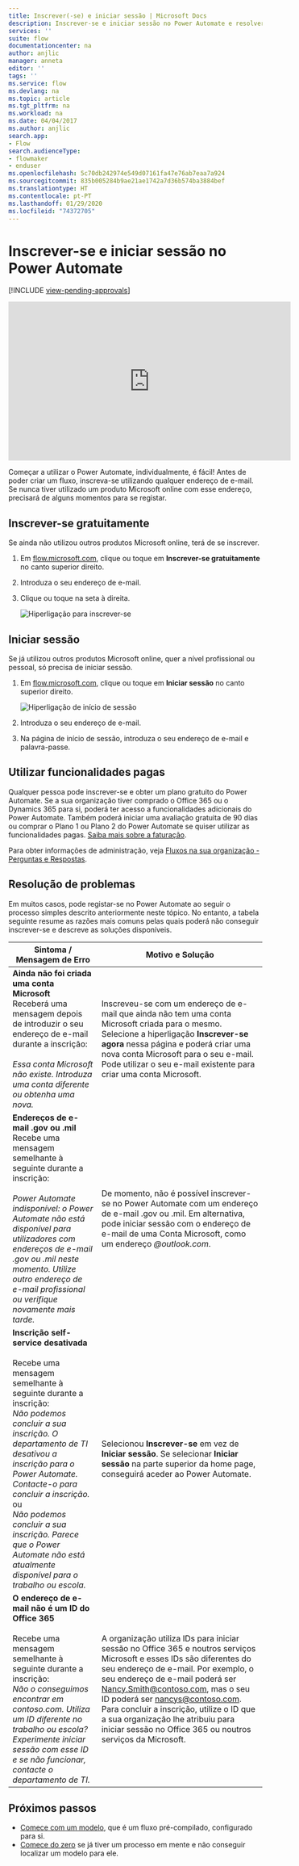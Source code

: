 ```yaml
---
title: Inscrever(-se) e iniciar sessão | Microsoft Docs
description: Inscrever-se e iniciar sessão no Power Automate e resolver problemas com este processo.
services: ''
suite: flow
documentationcenter: na
author: anjlic
manager: anneta
editor: ''
tags: ''
ms.service: flow
ms.devlang: na
ms.topic: article
ms.tgt_pltfrm: na
ms.workload: na
ms.date: 04/04/2017
ms.author: anjlic
search.app:
- Flow
search.audienceType:
- flowmaker
- enduser
ms.openlocfilehash: 5c70db242974e549d07161fa47e76ab7eaa7a924
ms.sourcegitcommit: 835b005284b9ae21ae1742a7d36b574ba3884bef
ms.translationtype: HT
ms.contentlocale: pt-PT
ms.lasthandoff: 01/29/2020
ms.locfileid: "74372705"
---
```

# <a name="sign-up-and-sign-in-for-power-automate"></a>Inscrever-se e iniciar sessão no Power Automate

[!INCLUDE [view-pending-approvals](includes/cc-rebrand.md)]

<iframe width="560" height="315" src="https://www.youtube.com/embed/cRkmSZrctLc?list=PL8nfc9haGeb55I9wL9QnWyHp3ctU2_ThF" frameborder="0" allowfullscreen></iframe>

Começar a utilizar o Power Automate, individualmente, é fácil! Antes de poder criar um fluxo, inscreva-se utilizando qualquer endereço de e-mail. Se nunca tiver utilizado um produto Microsoft online com esse endereço, precisará de alguns momentos para se registar.

## <a name="sign-up-free"></a>Inscrever-se gratuitamente
Se ainda não utilizou outros produtos Microsoft online, terá de se inscrever.

1. Em [flow.microsoft.com](https://flow.microsoft.com), clique ou toque em **Inscrever-se gratuitamente** no canto superior direito.
2. Introduza o seu endereço de e-mail.
3. Clique ou toque na seta à direita.

    ![Hiperligação para inscrever-se](./media/sign-up-sign-in/signup.png)

## <a name="sign-in"></a>Iniciar sessão
Se já utilizou outros produtos Microsoft online, quer a nível profissional ou pessoal, só precisa de iniciar sessão.

1. Em [flow.microsoft.com](https://flow.microsoft.com), clique ou toque em **Iniciar sessão** no canto superior direito.

    ![Hiperligação de início de sessão](./media/sign-up-sign-in/signin.png)
2. Introduza o seu endereço de e-mail.
3. Na página de início de sessão, introduza o seu endereço de e-mail e palavra-passe.

## <a name="using-paid-features"></a>Utilizar funcionalidades pagas
Qualquer pessoa pode inscrever-se e obter um plano gratuito do Power Automate. Se a sua organização tiver comprado o Office 365 ou o Dynamics 365 para si, poderá ter acesso a funcionalidades adicionais do Power Automate. Também poderá iniciar uma avaliação gratuita de 90 dias ou comprar o Plano 1 ou Plano 2 do Power Automate se quiser utilizar as funcionalidades pagas. [Saiba mais sobre a faturação](billing-questions.md).

Para obter informações de administração, veja [Fluxos na sua organização - Perguntas e Respostas](organization-q-and-a.md).

## <a name="troubleshooting"></a>Resolução de problemas
Em muitos casos, pode registar-se no Power Automate ao seguir o processo simples descrito anteriormente neste tópico. No entanto, a tabela seguinte resume as razões mais comuns pelas quais poderá não conseguir inscrever-se e descreve as soluções disponíveis.


|                                                                                                                                                                                       Sintoma / Mensagem de Erro                                                                                                                                                                                        |                                                                                                                                                                              Motivo e Solução                                                                                                                                                                              |
|------------------------------------------------------------------------------------------------------------------------------------------------------------------------------------------------------------------------------------------------------------------------------------------------------------------------------------------------------------------------------------------------------|--------------------------------------------------------------------------------------------------------------------------------------------------------------------------------------------------------------------------------------------------------------------------------------------------------------------------------------------------------------------------------|
|                                                                                       **Ainda não foi criada uma conta Microsoft** <br> Receberá uma mensagem depois de introduzir o seu endereço de e-mail durante a inscrição:<br><br> *Essa conta Microsoft não existe. Introduza uma conta diferente ou obtenha uma nova.*                                                                                       |                                              Inscreveu-se com um endereço de e-mail que ainda não tem uma conta Microsoft criada para o mesmo. Selecione a hiperligação **Inscrever-se agora** nessa página e poderá criar uma nova conta Microsoft para o seu e-mail. Pode utilizar o seu e-mail existente para criar uma conta Microsoft.                                               |
|                                                  **Endereços de e-mail .gov ou .mil**<br>Recebe uma mensagem semelhante à seguinte durante a inscrição:<br><br>*Power Automate indisponível: o Power Automate não está disponível para utilizadores com endereços de e-mail .gov ou .mil neste momento. Utilize outro endereço de e-mail profissional ou verifique novamente mais tarde.*                                                  |                                                                                            De momento, não é possível inscrever-se no Power Automate com um endereço de e-mail .gov ou .mil. Em alternativa, pode iniciar sessão com o endereço de e-mail de uma Conta Microsoft, como um endereço *\@outlook.com*.                                                                                             |
| **Inscrição self-service desativada**<br><br>Recebe uma mensagem semelhante à seguinte durante a inscrição:<br>*Não podemos concluir a sua inscrição. O departamento de TI desativou a inscrição para o Power Automate. Contacte-o para concluir a inscrição.* <br>ou<br> *Não podemos concluir a sua inscrição. Parece que o Power Automate não está atualmente disponível para o trabalho ou escola.* |                                                                                        Selecionou **Inscrever-se** em vez de **Iniciar sessão**. Se selecionar **Iniciar sessão** na parte superior da home page, conseguirá aceder ao Power Automate.                                                                                        |
|                                                   **O endereço de e-mail não é um ID do Office 365**<br><br>Recebe uma mensagem semelhante à seguinte durante a inscrição:<br>*Não o conseguimos encontrar em contoso.com.  Utiliza um ID diferente no trabalho ou escola? Experimente iniciar sessão com esse ID e se não funcionar, contacte o departamento de TI.*                                                    | A organização utiliza IDs para iniciar sessão no Office 365 e noutros serviços Microsoft e esses IDs são diferentes do seu endereço de e-mail. Por exemplo, o seu endereço de e-mail poderá ser Nancy.Smith@contoso.com, mas o seu ID poderá ser nancys@contoso.com. Para concluir a inscrição, utilize o ID que a sua organização lhe atribuiu para iniciar sessão no Office 365 ou noutros serviços da Microsoft. |

## <a name="next-steps"></a>Próximos passos
* [Comece com um modelo](get-started-logic-template.md), que é um fluxo pré-compilado, configurado para si.
* [Comece do zero](get-started-logic-flow.md) se já tiver um processo em mente e não conseguir localizar um modelo para ele.

